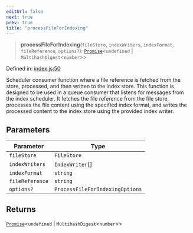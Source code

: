 ```yaml
---
editUrl: false
next: true
prev: true
title: "processFileForIndexing"
---
```


> **processFileForIndexing**(`fileStore`, `indexWriters`, `indexFormat`, `fileReference`, `options?`): [`Promise`](https://developer.mozilla.org/docs/Web/JavaScript/Reference/Global_Objects/Promise)\<`undefined` \| `MultihashDigest`\<`number`\>\>

Defined in: [index.js:50](https://github.com/vasco-santos/hash-stream/blob/main/packages/index-pipeline/src/index.js#L50)

Scheduler consumer function where a file reference is fetched from the store,
processed, and then written to the index store.
This function is designed to be used in a queue consumer that listens for
messages from the index scheduler. It fetches the file reference from the file store,
processes the file content using the specified index format, and writes the processed
content to the index store using the provided index writer.

## Parameters

| Parameter | Type |
| ------ | ------ |
| `fileStore` | `FileStore` |
| `indexWriters` | `IndexWriter`[] |
| `indexFormat` | `string` |
| `fileReference` | `string` |
| `options?` | `ProcessFileForIndexingOptions` |

## Returns

[`Promise`](https://developer.mozilla.org/docs/Web/JavaScript/Reference/Global_Objects/Promise)\<`undefined` \| `MultihashDigest`\<`number`\>\>
